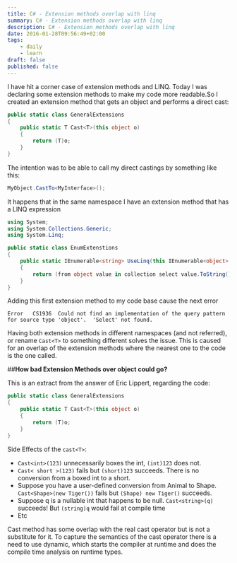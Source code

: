 ```yaml
---
title: C# - Extension methods overlap with linq
summary: C# - Extension methods overlap with linq
description: C# - Extension methods overlap with linq
date: 2016-01-28T09:56:49+02:00
tags: 
    - daily
    - learn
draft: false
published: false
---
```


I have hit a corner case of extension methods and LINQ. Today I was declaring some extension methods to make my code more readable.So I created an extension method that gets an object and performs a direct cast:

```csharp
public static class GeneralExtensions
{
    public static T Cast<T>(this object o)
    {
    	return (T)o;
    }
}
```

The intention was to be able to call my direct castings by something like this:
```csharp
MyObject.CastTo<MyInterface>();
```

It happens that in the same namespace I have an extension method that has a LINQ expression
```csharp
using System;
using System.Collections.Generic;
using System.Linq;

public static class EnumExtenstions
{
	public static IEnumerable<string> UseLinq(this IEnumerable<object> collection)
	{
		return (from object value in collection select value.ToString() ).ToList();
	}
}
```

Adding this first extension method to my code base cause the next error
```
Error	CS1936	Could not find an implementation of the query pattern for source type 'object'.  'Select' not found.
```

Having both extension methods in different namespaces (and not referred), or rename ```Cast<T>``` to something different solves the issue. This is caused for an overlap of the extension methods where the nearest one to the code is the one called.

##**How bad Extension Methods over object could go?**

This is an extract from the answer of Eric Lippert, regarding the code:

```csharp
public static class GeneralExtensions
{
    public static T Cast<T>(this object o)
    {
    	return (T)o;
    }
}
```
Side Effects of the ```cast<T>```:
* ```Cast<int>(123)``` unnecessarily boxes the int, ```(int)123``` does not.
* ```Cast< short >(123)``` fails but ```(short)123``` succeeds. There is no conversion from a boxed int to a short.
* Suppose you have a user-defined conversion from Animal to Shape. ```Cast<Shape>(new Tiger())``` fails but ```(Shape) new Tiger()``` succeeds.
* Suppose q is a nullable int that happens to be null. ```Cast<string>(q)``` succeeds! But ```(string)q``` would fail at compile time
* Etc

Cast method has some overlap with the real cast operator but is not a substitute for it. To capture the semantics of the cast operator there is a need to use dynamic, which starts the compiler at runtime and does the compile time analysis on runtime types.
